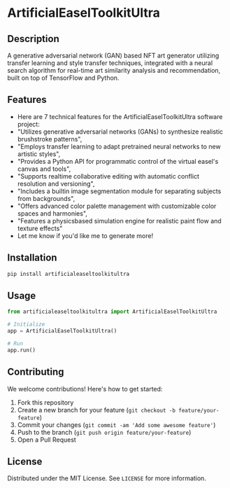 # ArtificialEaselToolkitUltra

## Description

A generative adversarial network (GAN) based NFT art generator utilizing transfer learning and style transfer techniques, integrated with a neural search algorithm for real-time art similarity analysis and recommendation, built on top of TensorFlow and Python.

## Features

- Here are 7 technical features for the ArtificialEaselToolkitUltra software project:
- "Utilizes generative adversarial networks (GANs) to synthesize realistic brushstroke patterns",
- "Employs transfer learning to adapt pretrained neural networks to new artistic styles",
- "Provides a Python API for programmatic control of the virtual easel's canvas and tools",
- "Supports realtime collaborative editing with automatic conflict resolution and versioning",
- "Includes a builtin image segmentation module for separating subjects from backgrounds",
- "Offers advanced color palette management with customizable color spaces and harmonies",
- "Features a physicsbased simulation engine for realistic paint flow and texture effects"
- Let me know if you'd like me to generate more!
## Installation

```bash
pip install artificialeaseltoolkitultra
```

## Usage

```python
from artificialeaseltoolkitultra import ArtificialEaselToolkitUltra

# Initialize
app = ArtificialEaselToolkitUltra()

# Run
app.run()
```

## Contributing

We welcome contributions! Here's how to get started:

1. Fork this repository
2. Create a new branch for your feature (`git checkout -b feature/your-feature`)
3. Commit your changes (`git commit -am 'Add some awesome feature'`)
4. Push to the branch (`git push origin feature/your-feature`)
5. Open a Pull Request

## License

Distributed under the MIT License. See `LICENSE` for more information.
